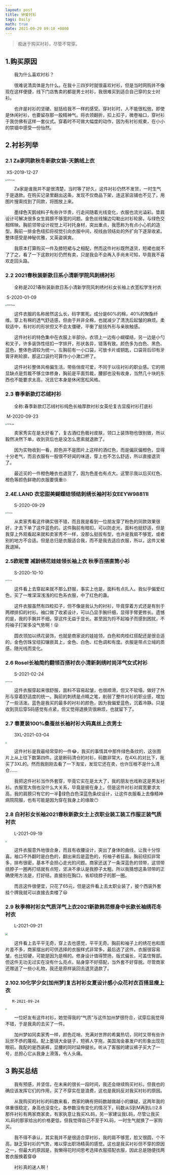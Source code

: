 ```yaml
---
layout: post
title: 钟爱衬衫
tags: Daily
math: true
date: 2021-09-29 09:10 +0800
---
```


> 痴迷于购买衬衫，尽管不常穿。

## 1.购买原因

&emsp;&emsp;我为什么喜欢衬衫？

&emsp;&emsp;很难说清具体是为什么。在我十三四岁时就很喜欢衬衫，但是当时网购并不像现在这样便捷，线下门店售卖的都是男士衬衫，我很难买到适合自己穿的女士衬衫。

&emsp;&emsp;也许是衬衫的坚硬、挺括给我不一样的感受。穿衬衫时，人不能很松弛，即使是休闲衬衫，也要留存那一股精神气。将衣领翻折，扣上扣子，微卷袖口，穿衬衫于我仿佛有这样一套仪式。穿着时不可做大幅度的动作，因为有衬衫规束，在小小的禁锢中感受一份怡然。

## 2.衬衫列举

### 2.1 Za家同款秋冬新款女装-天鹅绒上衣
​         XS-2019-12-27

[<img src="https://z3.ax1x.com/2021/09/22/4tXFsS.jpg" alt="4tXFsS.jpg" style="zoom: 33%;" />](https://imgtu.com/i/4tXFsS)

&emsp;&emsp;Za家是谁我并不是很清楚，当时等了好久，这件衬衫仍然不发货，一时生气于是退款。在购买记录里翻出这条，发现不仅商品下架，连这家店铺也不见了，用图片搜索找到了同款，将图放上来。

&emsp;&emsp;墨绿色天鹅绒料子有些许华贵，行走间随着光线变化，衣服也流光溢彩。垫肩设计可解决很多女生肩膀不够宽的问题。金色丝线镶边勾勒出衬衫轮廓，与绿色交相辉映。胸前领带设计视觉上可衬托身材，突出重点，我愿称为有点小心机的造型。胸前一排金色纽扣将视觉引向衣服中间，视线由领结处的外扩向下逐渐收紧。整体感受是神秘优雅，又英姿飒爽。

&emsp;&emsp;我原本打算购买一件及膝短裙与之相配，然而这件衬衫既然退货，短裙也就不了了之，看了一下这款衬衫仍然有卖，只是我会不会再入手尚未可知，毕竟我不喜欢走回头路。



### 2.2 2021春秋装新款日系小清新学院风刺绣衬衫

&emsp;&emsp;全称是2021春秋装新款日系小清新学院风刺绣衬衫女长袖上衣宽松学生衬衣

​        S-2020-01-09

[<img src="https://z3.ax1x.com/2021/09/22/4tXEZQ.jpg" alt="4tXEZQ.jpg" style="zoom:33%;" />](https://imgtu.com/i/4tXEZQ)



&emsp;&emsp;这件衣服的名称居然这么长，码字累死。成分是60%的棉，40%的聚酯纤维。穿上有棉的透气舒适感，但由于并非全棉，也就减少了清洗后起皱的麻烦。柔软适中，有衬衫的形状但又不会太僵硬，平衡了挺括外形与亲肤触感。

&emsp;&emsp;这件衬衫的特色集中在衣服上半部分。衣领上一边有小蝴蝶结，另一边是小勺和叉子，许多装饰性纽扣一字排开，形状各异，错落有致。颜色多为白色、黑色、蓝色，整体色调较为统一。左胸前有一小口袋，可放卡片或钥匙，口袋背后印有牙膏牙刷轮廓，那这口袋约可算作小小漱口杯了。

&emsp;&emsp;这件衬衫整体风格偏生活，带些俏皮可爱，不同于以往衬衫的职业感。它的明显缺点是剪裁不够立体修身，胸前是平面剪裁，腰部也没有收身，当然几十块的东西也不能要求太高，况且它本身是休闲宽松风格。



### 2.3 春季新款灯芯绒衬衫

&emsp;&emsp;全称:春季新款灯芯绒衬衫纯色长袖厚款衬衫女英伦复古显瘦衬衫打底衫

​        M-2020-09-23

[<img src="https://z3.ax1x.com/2021/09/22/4tXVaj.jpg" alt="4tXVaj.jpg" style="zoom:33%;" />](https://imgtu.com/i/4tXVaj)

&emsp;&emsp;卖家秀实在是太好看了，复古酒红色极衬皮肤，领口上装饰物也很别致，所以毅然决然下单，收到货后也是没怎么思索就退款了。

&emsp;&emsp;因为实物收到一看，颜色并不是图片上这样的酒红色，而是偏灰偏橙色，显得十分老气，而且衣服有一股很不好闻的味道，穿上也不怎么舒适，所以直接退货了。

&emsp;&emsp;最近买的一件橙色睡衣也退货了，因为色差也有点大。这警示我以后买红色、橙色等颜色鲜艳的衣服要慎重🙄



### 2.4E.LAND 衣恋甜美蝴蝶结领结刺绣长袖衬衫女EEYW98811l

&emsp;&emsp;S-2020-09-29

[<img src="C:/Users/%E5%A4%A7%E6%BC%A0%E8%8B%8D%E7%8B%BC/Desktop/%E6%96%87%E4%BB%B6%E5%A4%B9/Mollia.github.io/assets/pictures/4tXkqg.jpg" alt="4tXkqg.jpg" style="zoom: 25%;" />](https://imgtu.com/i/4tXkqg)

&emsp;&emsp;从卖家秀看这件确实很不错，而且我是看到一位朋友穿了粉色的同款效果很好，才去下单了这件蓝色的。这件胸前有暗扣，可以防走光，面料也挺舒适，但是我穿上外观看起来就和卖家秀不一样，没那么挺拔有型，也许是我肩不够宽，或者别的地方不合适。但是总归是衣服适合我，而不是我去适应衣服，所以，这件又被我退掉。



### 2.5欧昵雪 减龄绣花娃娃领长袖上衣 秋季百搭直筒小衫

&emsp;&emsp;S-2020-10-10

[<img src="C:/Users/%E5%A4%A7%E6%BC%A0%E8%8B%8D%E7%8B%BC/Desktop/%E6%96%87%E4%BB%B6%E5%A4%B9/Mollia.github.io/assets/pictures/4tXZIs.jpg" alt="4tXZIs.jpg" style="zoom:25%;" />](https://imgtu.com/i/4tXZIs)

&emsp;&emsp;这件看上去穿起来就不那么舒服，事实上也是，面料有点扎人。我似乎偏爱红色，买了一堆深深浅浅的红色系衣服，中了红色的蛊。

&emsp;&emsp;这件衣服虽然有四粒扣子，但不像是我认为的衬衫，毕竟穿着方式还是有别于两襟排扣的衬衫。袖口做了收紧设计，可以凸显手腕纤细，显得手臂更修长。遗憾的是，我的手腕并不细，穿这件无益于显长。甚至因为捋不起袖子而感到困扰，不捋袖子打架多没气势啊！😝

&emsp;&emsp;圆衣领加以绣花装饰，也就是商家说的娃娃领，白色和肉桂红搭配还是很合适的，金色仿珠宝纽扣镶嵌其上，金色、白色、红色调和有度。衣服是带点立绒的质感，随光线而变化。



### 2.6 Rosel长袖简约翻领百搭衬衣小清新刺绣时尚洋气女式衬衫

&emsp;&emsp;S-2021-02-24

[<img src="C:/Users/%E5%A4%A7%E6%BC%A0%E8%8B%8D%E7%8B%BC/Desktop/%E6%96%87%E4%BB%B6%E5%A4%B9/Mollia.github.io/assets/pictures/4tXmin.jpg" alt="4tXmin.jpg" style="zoom:25%;" />](https://imgtu.com/i/4tXmin)

&emsp;&emsp;这件衣服穿起来很舒服，面料不容易起皱，也很顺滑，但又不软塌，做好了外形与穿着舒适度的统一。胸前的刺绣是点睛之笔，削弱了整件衬衫的职业感，增加了一些活泼。蓝色是我买的最多的衬衫的颜色，因为我偏爱蓝色，沉着冷静。只是收到货后穿S码感觉有点紧，但又觉得退换货很麻烦，也就留下了。



### 2.7 春夏装100%桑蚕丝长袖衬衫大码真丝上衣男士

&emsp;&emsp;3XL-2021-03-04

<img src="https://z3.ax1x.com/2021/09/22/4tXuR0.jpg" style="zoom: 33%;" />

&emsp;&emsp;这件衬衫是我最经常穿的一件😂，我买的事情其中那件绿色条纹的，这张图片上从上往下数第四件。这是断码清仓的衬衫，码数非常大，在4XL的对比下，我买了3XL的。然而我刚刚去看了一下淘宝，发现它还在卖，也许压根不是什么清仓……

&emsp;&emsp;我把这件衬衫当作外套穿，毕竟它实在是太大了，我的朋友也戏称这是男友衬衫。衣服宽大倒也没什么大关系，毕竟是披在身上，但是这件衬衫对肩宽要求太高，我的肩膀只有它的一半🤣绿色白色深蓝色条纹设计，让这件衣服看上去像精神病院院服，也有可能是因为穿在我身上的缘故😶



### 2.8 白衬衫女长袖2021春秋新款女士上衣职业装工装工作服正装气质衬衣

&emsp;&emsp;L-2021-09-19

<img src="https://z3.ax1x.com/2021/09/22/4tXnGq.jpg" style="zoom:33%;" />

&emsp;&emsp;这件衣服意外地很合身，而且有收腰设计，突出了身体的曲线，让我十分惊喜。袖口不外翻时是白色的，翻出来后是蓝色的，捋袖子者狂喜。胸前纽扣非常多，排布很密，基本不会担心走光的问题。商家还送了一条深蓝色的领带，这领带绕脖子一圈再打结就有点短，坚决不承认是我脖子太粗。所以我猜想这条领带的正确使用方法是，打好结，直接别在胸口，省却绕脖子的那一圈。

&emsp;&emsp;而且这件很便宜，只花了65元，但是这件看上去太职业装了，披个西装外套挂个牌我就可以直接去卖楼了😃



### 2.9 秋季棉衬衫女气质洋气上衣2021新款韩范修身中长款长袖绣花冬衬衣

&emsp;&emsp;L-2021-09-21

<img src="https://z3.ax1x.com/2021/09/22/4tX1LF.png" style="zoom: 50%;" />

&emsp;&emsp;这件看上去平平无奇，穿上去也感觉，平平无奇。胸前和袖子上的绣花也和图片差不多，商家摆出的可供选择的衣服样式非常多，最后选了这件。衣服很容易皱，也比较硬，可能是因为是棉的。修身设计值得赞扬，版式偏长，可盖住臀部。但这件无功无过实在没有什么亮点，贴身穿不好搭配，当外套不好穿脱。尽管商家还赠送了一些小礼物，我还是原样装回去退货退款了。

### 2.102.10化学少女[加州梦]复古衬衫女夏设计感小众花衬衣百搭显瘦上衣

       M-2021-09-24
<img src="C:/Users/%E5%A4%A7%E6%BC%A0%E8%8B%8D%E7%8B%BC/Desktop/%E6%96%87%E4%BB%B6%E5%A4%B9/Mollia.github.io/assets/pictures/5uQYm4.jpg" style="zoom:33%;" />

&emsp;&emsp;一位好友有这件衬衫，她觉得我的“气质”与这件加州梦很符合，试穿后我觉得不错，于是我真的去买了一件。

&emsp;&emsp;加州梦如同卖家秀一样，颜色花哨，充满对世界的希冀热切，同时又带有些许玩世不恭的蔑视。配上墨镜大金链子，短裤人字拖，美国淘金暴发户的形象出现在眼前。我配的是西装裤，显腰的同时延伸腿长。听从了客服的建议裤子买大了一号，总担心它从我身上滑落，令人头痛。

    
    

## 3 购买总结

&emsp;&emsp;我有预感，并坚信，在未来的很长一段时间，我还会继续购买衬衫。但我也的确应该发挥它们的作用，买了不穿实在是浪费，这也是我妈反对我买衬衫的原因。

&emsp;&emsp;从我购买的衬衫的码数来看，商家的确有把码数越做越小的嫌疑，这两年我的体重很稳定，身高也没变化，各参数没有变化的情况下，码数从S到M再到L🙄2.8那件衬衫有两家商家卖，有家执意让我买XL码，另一家建议我L码，尽管让我买XL码的那家给出的价格更低，但我觉得自己不至于XL码，一时生气就换了一家购买。

&emsp;&emsp;我不得不承认，其实我并不是很适合穿衬衫，我的肩不够宽，脸又很圆，个不高，缺乏穿衬衫的气势，难以穿出职场精英的感觉。这也是我买衬衫但不穿的原因之一，但最大的原因是，我懒得花时间思考选择衣服搭配衣服，因此总是随便找两套衣服换着穿😅

&emsp;&emsp;衬衫真的迷人啊！

